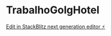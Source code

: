 # TrabalhoGolgHotel

[Edit in StackBlitz next generation editor ⚡️](https://stackblitz.com/~/github.com/Mateusfagundes123/TrabalhoGolgHotel)